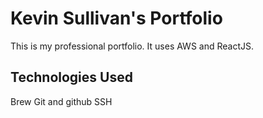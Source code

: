 # Kevin Sullivan's Portfolio

This is my professional portfolio.  It uses AWS and ReactJS.

## Technologies Used

Brew
Git and github
SSH
